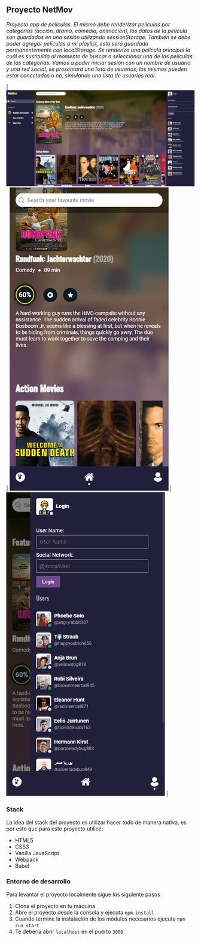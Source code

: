## Proyecto NetMov

_Proyecto app de películas. El mismo debe renderizar películas por categorías (acción, drama, comedia, animación), los datos de la película son guardados en una sesión utilizando sessionStorage. También se debe poder agregar películas a mi playlist, esta será guardada permanentemente con localStorage. Se renderiza una película principal la cuál es sustituída al momento de buscar o seleccionar una de las películas de las categorías. Vamos a poder iniciar sesión con un nombre de usuario y una red social, se presentará una lista de usuarios, los mismos pueden estar conectados o no, simulando una lista de usuarios real._

| ![Desktop](./src/images/desktop.png) | ![Mobile](./src/images/mobile-1.png) | ![Mobile Users](./src/images/mobile-2.png) |

### Stack

La idea del stack del proyecto es utilizar hacer todo de manera nativa, es por esto que para este proyecto utilicé:

- HTML5
- CSS3
- Vanilla JavaScript
- Webpack
- Babel

### Entorno de desarrollo

Para levantar el proyecto localmente sigue los siguiente pasos

1. Clona el proyecto en tu máquina
2. Abre el proyecto desde la consola y ejecuta `npm install`
3. Cuando termine la instalación de los módulos necesarios ejecuta `npm run start`
4. Te debería abrir `localhost` en el puerto `3000`
